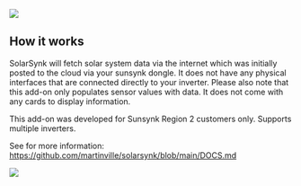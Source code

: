 ![](https://github.com/martinville/solarsynk/blob/main/logo.png)


## How it works
SolarSynk will fetch solar system data via the internet which was initially posted to the cloud via your sunsynk dongle. It does not have any physical interfaces that are connected directly to your inverter. 
Please also note that this add-on only populates sensor values with data. It does not come with any cards to display information.

This add-on was developed for Sunsynk Region 2 customers only. Supports multiple inverters.

See for more information: https://github.com/martinville/solarsynk/blob/main/DOCS.md

![](https://github.com/martinville/solarsynk/blob/main/solarsynkstarted.png)
